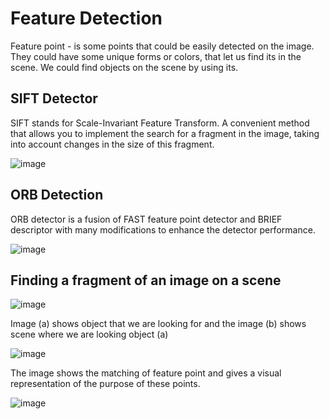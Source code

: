 # Feature Detection

Feature point - is some points that could be easily detected on the image. They could have some unique forms or colors, that let us find its in the scene.
We could find objects on the scene by using its. 

## SIFT Detector
SIFT stands for Scale-Invariant Feature Transform. 
A convenient method that allows you to implement the search for a fragment in the image, taking into account changes in the size of this fragment.

![image](https://user-images.githubusercontent.com/48473061/226140117-ac62d37e-903a-4414-ab24-8df420b9d416.png)

## ORB Detection

ORB detector is a fusion of FAST feature point detector and BRIEF descriptor with many modifications to enhance the detector performance.

![image](https://user-images.githubusercontent.com/48473061/226140135-cc82da95-ffbd-4516-b6e1-2f4a63c1f57d.png)

## Finding a fragment of an image on a scene

![image](https://user-images.githubusercontent.com/48473061/226140383-f7aceb76-02df-4683-84c3-4d7359d5e0af.png)

Image (a) shows object that we are looking for and the image (b) shows scene where we are looking object (a)

![image](https://user-images.githubusercontent.com/48473061/226441443-4f5395bc-2623-42d7-ac1b-ea96f78d1dab.png)

The image shows the matching of feature point and gives a visual representation of the purpose of these points.

![image](https://user-images.githubusercontent.com/48473061/226441530-04646453-0158-4457-82e3-1eeda7cc624f.png)

